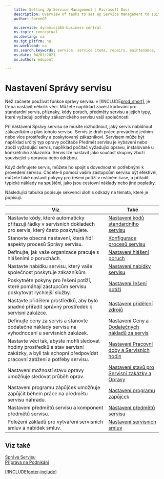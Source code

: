```yaml
---
    title: Setting Up Service Management | Microsoft Docs
    description: Overview of tasks to set up Service Management to suit the way that your organizations manages its services.
    author: SorenGP

    ms.service: dynamics365-business-central
    ms.topic: conceptual
    ms.devlang: na
    ms.tgt_pltfrm: na
    ms.workload: na
    ms.search.keywords: service, service items, repairs, maintenance, fix
    ms.date: 04/01/2021
    ms.author: edupont

---
```


# Nastavení Správy servisu
Než začnete používat funkce správy servisu v [!INCLUDE[prod_short](includes/prod_short.md)], je třeba nastavit několik věcí. Můžete například zavést kódování pro standardní servis, příznaky, kódy poruch, předměty servisu a jejich typy, které vyžadují potřeby zákaznického servisu vaší společnosti.

Při nastavení Správy servisu se musíte rozhodnout, jaký servis nabídnout zákazníkům a plán tohoto servisu. Servis je druh práce prováděné jedním nebo více prostředky a poskytovaný zákazníkovi. Servisem může být například určitý typ opravy počítače Předmět servisu je vybavení nebo zboží vyžadující servis, například počítač vyžadující opravu, instalované u konkrétního zákazníka. Servis lze nastavit jako součást skupiny zboží související s opravou nebo údržbou.

Když definujete servis, můžete ho spojit s dovednostmi potřebnými k provedení servisu. Chcete-li pomoci vašim zástupcům servisu být efektivní, můžete také nastavit pokyny pro řešení potíží v reálném čase, a přiřadit typické náklady na spuštění, jako jsou cestovní náklady nebo jiné poplatky.

Následující tabulka popisuje sekvenci úloh s odkazy na témata, které je popisují.

| Viz | Také |
| --- | --- |
| Nastavte kódy, které automaticky přiřazují řádky v servisních dokladech pro servis, který často poskytujete. | [Nastavení kódů standardního servisu](service-how-setup-service-coding.md) |
| Stanovte obecná nastavení, která řídí aspekty procesů Správy servisu. | [Konfigurace procesů servisu](service-setup-service-processes.md) |
| Definujte, jak vaše organizace pracuje s hlášeními o poruchách. | [Nastavení hlášení poruch](service-how-setup-fault-reporting.md) |
| Nastavte nabídku servisu, který vaše společnost poskytuje zákazníkům. | [Nastavení nabídky servisu](service-how-setup-service-offerings.md) |
| Poskytněte pokyny pro řešení potíží, které pomáhají zástupcům servisu poskytovat rychlejší služby. | [Nastavení řešení potíží](service-how-setup-troubleshooting.md) |
| Nastavte přidělení prostředků, aby bylo snadné přiřadit správný prostředek k servisní zakázce. | [Nastavení přidělení zdrojů](service-how-setup-resource-allocation.md) |
| Definujte ceny za servis a stanovte dodatečné náklady servisu na vyhodnocení u servisních zakázek. | [Nastavení Ceny a Dodatečných nákladů za servis](service-how-setup-service-costs-pricing.md) |
| Nastavte věci tak, abyste mohli sledovat hodiny prostředků a stav servisní zakázky, a byli tak schopní předpovídat pracovní zatížení a potřeby servisu. | [Nastavení Pracovní doby a Servisních hodin](service-how-setup-work-service-hours.md) |
| Nastavení možností stavu opravy umožňuje sledovat průběh oprav. | [Nastavení stavů pro Servisní zakázky a Opravy](service-order-repair-status.md) |
| Nastavení programu zápůjček umožňuje zapůjčit během práce na předmětu servisu náhradu. | [Nastavení programu zápůjček](service-how-setup-loaner-program.md) |
| Nastavení předmětů servisu a komponent předmětů servisu. | [Nastavení předmětů servisu](service-how-setup-service-items.md) |
| Položení základů pro vytváření servisních smluv a nabídek smluv. | [Nastavení servisních smluv](service-how-setup-service-contracts.md) |

## Viz také
[Správa Servisu](service-service.md)  
[Příprava na Podnikání](ui-get-ready-business.md)


[!INCLUDE[footer-include](includes/footer-banner.md)]